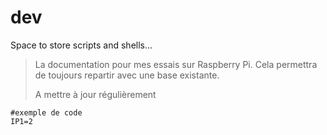 dev
===

Space to store scripts and shells...

>La documentation pour mes essais sur Raspberry Pi. Cela permettra de toujours repartir avec une base
>existante.
>
>A mettre à jour régulièrement

	#exemple de code
	IP1=2

